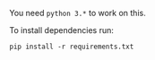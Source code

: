 You need `python 3.*` to work on this.

To install dependencies run: 

```
pip install -r requirements.txt
```